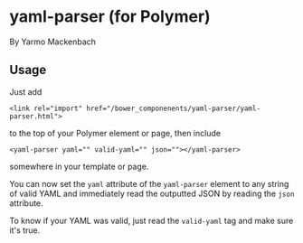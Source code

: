 # yaml-parser (for Polymer)

By Yarmo Mackenbach

## Usage

Just add

`<link rel="import" href="/bower_componenents/yaml-parser/yaml-parser.html">`

to the top of your Polymer element or page, then include

`<yaml-parser yaml="" valid-yaml="" json=""></yaml-parser>`

somewhere in your template or page.

You can now set the `yaml` attribute of the `yaml-parser` element to any string of valid YAML and immediately read the outputted JSON by reading the `json` attribute.

To know if your YAML was valid, just read the `valid-yaml` tag and make sure it's true.
